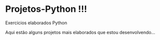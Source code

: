 # Projetos-Python !!!
 Exercicios elaborados Python

 Aqui estão alguns projetos mais elaborados que estou desenvolvendo...
